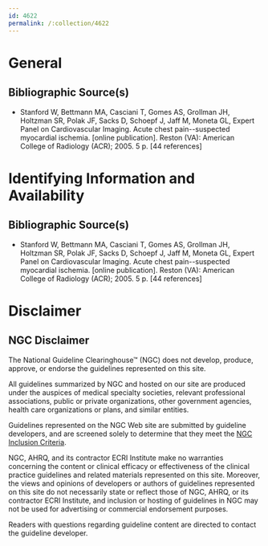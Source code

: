 ```yaml
---
id: 4622
permalink: /:collection/4622
---
```


# General

## Bibliographic Source(s)

- Stanford W, Bettmann MA, Casciani T, Gomes AS, Grollman JH, Holtzman SR, Polak JF, Sacks D, Schoepf J, Jaff M, Moneta GL, Expert Panel on Cardiovascular Imaging. Acute chest pain--suspected myocardial ischemia. [online publication]. Reston (VA): American College of Radiology (ACR); 2005. 5 p. [44 references]

# Identifying Information and Availability

## Bibliographic Source(s)

- Stanford W, Bettmann MA, Casciani T, Gomes AS, Grollman JH, Holtzman SR, Polak JF, Sacks D, Schoepf J, Jaff M, Moneta GL, Expert Panel on Cardiovascular Imaging. Acute chest pain--suspected myocardial ischemia. [online publication]. Reston (VA): American College of Radiology (ACR); 2005. 5 p. [44 references]

# Disclaimer

## NGC Disclaimer

The National Guideline Clearinghouse™ (NGC) does not develop, produce, approve, or endorse the guidelines represented on this site.

All guidelines summarized by NGC and hosted on our site are produced under the auspices of medical specialty societies, relevant professional associations, public or private organizations, other government agencies, health care organizations or plans, and similar entities.

Guidelines represented on the NGC Web site are submitted by guideline developers, and are screened solely to determine that they meet the [NGC Inclusion Criteria](/help-and-about/summaries/inclusion-criteria).

NGC, AHRQ, and its contractor ECRI Institute make no warranties concerning the content or clinical efficacy or effectiveness of the clinical practice guidelines and related materials represented on this site. Moreover, the views and opinions of developers or authors of guidelines represented on this site do not necessarily state or reflect those of NGC, AHRQ, or its contractor ECRI Institute, and inclusion or hosting of guidelines in NGC may not be used for advertising or commercial endorsement purposes.

Readers with questions regarding guideline content are directed to contact the guideline developer.

